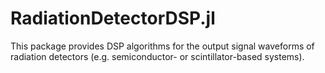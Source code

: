 # RadiationDetectorDSP.jl

This package provides DSP algorithms for the output signal waveforms of radiation detectors (e.g. semiconductor- or scintillator-based systems).
